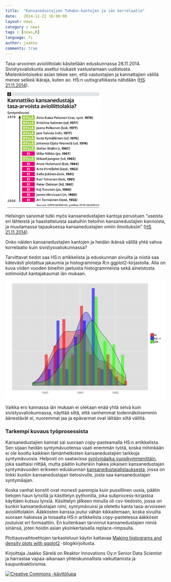 ```yaml
---
title:  "Kansanedustajien Tahdon-kantojen ja iän korrelaatio"
date:   2014-11-22 16:00:00
layout: news
category : news
tags : [news,R]
language: fi
author: jaakko
comments: true
---
```


Tasa-arvoinen avioliittolaki käsitellään eduskunnassa 28.11.2014. Sivistysvaliokunta asettui niukasti vastustamaan uudistusta. Mielenkiintoiseksi asian tekee sen, että vastustajien ja kannattajien välillä menee selkeä ikäraja, kuten ao. HS:n uutisgrafiikasta nähdään ([HS 21.11.2014][HS]).

[HS]: http://www.hs.fi/politiikka/a1305900001070


<img src="/figs/2014-11-22-kansanedustajat-tahdon-ika/HS.png" alt="Drawing" style="width: 300px;"/>

Helsingin sanomat tutki myös kansanedustajien kantoja perustuen “useista eri lähteistä ja haastatteluista saatuihin tietoihin kansanedustajien kannoista, ja muutamassa tapauksessa kansanedustajien omiin ilmoituksiin” ([HS 21.11.2014][HS]).

Onko näiden kansanedustajien kantojen ja heidän ikänsä välillä yhtä vahva korrelaatio kuin sivistysvaliokunnassa?

Tarvittavat tiedot saa HS:n artikkelista ja eduskunnan sivuilta ja niistä saa kätevästi plotattua jakaumia ja histogrammeja R:n ggplot2-kirjastolla.  Alla on kuva viiden vuoden bineihin jaetuista histogrammeista sekä aineistosta estimoidut kantajakaumat iän mukaan.

<img src="/figs/2014-11-22-kansanedustajat-tahdon-ika/tahdon_ika_dodge.png" alt="Drawing" style="width: 600px;"/>

Vaikka ero kannassa iän mukaan ei olekaan enää yhtä selvä kuin sivistysvaliokunnassa, näyttää siltä, että vanhemmat todennäköisemmin äänestävät ei, nuoremmat jaa ja epävarmat ovat iältään siltä väliltä.

### Tarkempi kuvaus työprosessista

Kansanedustajien kannat sai suoraan copy-pasteamalla HS:n artikkelista. Sen sijaan heidän syntymävuotensa vaati enemmän työtä, koska mihinkään ei ole koottu kaikkien tämänhetkisten kansanedustajien tarkkoja syntymävuosia. Helposti on saatavissa [syntymäaika vuosikymmenittäin], joka saattaisi riittää, mutta päätin kuitenkin hakea jokaisen kansanedustajan syntymävuoden erikseen eduskunnan [kansanedustajalistauksesta], jossa on linkki kunkin kansanedustajan tietosivulle, josta saa kansanedustajan syntymäajan.

Koska vanhat konstit ovat monesti parempia kuin pussillinen uusia, päätin tietojen haun lynxillä ja käsittelyn pythonilla, joka subprocess-kirjastoa käyttäen kutsuu lynxiä. Käsittelyn jälkeen minulla oli csv-tiedosto, jossa on kunkin kansanedustajan nimi, syntymävuosi ja oletettu kanta tasa-arvoiseen avioliittolakiin. Ääkkösten kanssa joutui vähän kikkailemaan, koska sivuilta suoraan hakiessa ja toisaalta HS:n artikkelista copy-pastetessa ääkköset joutuivat eri formaattiin. En kuitenkaan tarvinnut kansanedustajien nimiä sinänsä, joten hoidin asian yksinkertaisella replace-rimpsulla. 

Plottausvaihtoehtojen tarkasteluun käytin kattavaa [Making histograms and density plots with ggplot2] -blogikirjoitusta. 

Kirjoittaja Jaakko Särelä on Reaktor Innovations Oy:n Senior Data Scientist ja harrastaa vapaa-aikanaan yhteiskunnallista vaikuttamista ja kaupunkiaktivismia.

[syntymäaika vuosikymmenittäin]: http://www.eduskunta.fi/triphome/bin/tixhaku.sh?lyh=hex8230?lomake=tix5050
[kansanedustajalistauksesta]: http://www.eduskunta.fi/triphome/bin/hex3000.sh?haku=suppea&kanta=hetekau&kieli=su&paluuhaku=%2Fthwfakta%2Fhetekau%2Fhex%2Fhex3000.shtml&LYH=LYHEDU&ASC=&SUKUNIMI=&ETUNIMI=&KOTIKUNTA=&VAALIPIIRI=&EKRJ_KOODI=&SUKUPUOLI=&EDUSKUNTAKIELI=
[Making histograms and density plots with ggplot2]: http://blog.lib.umn.edu/jeli0026/soils/2014/01/making-kick-ass-histograms-and-density-plots-with-ggplot2.html


<a rel="license" href="http://creativecommons.org/licenses/by/4.0/">
<img alt="Creative Commons -käyttölupa" style="border-width:0"
src="http://i.creativecommons.org/l/by/4.0/88x31.png" /> </a>
